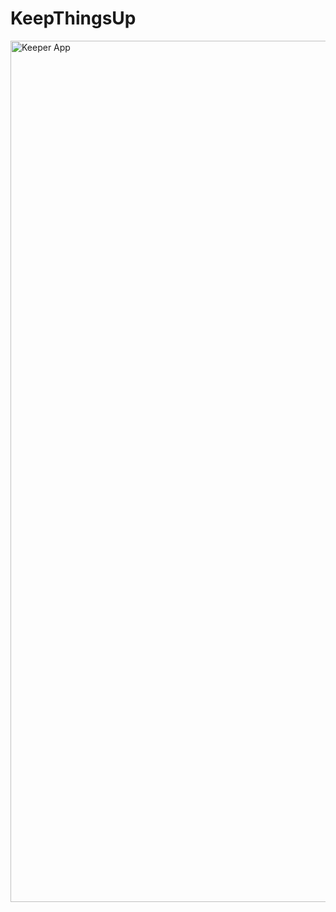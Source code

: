 # KeepThingsUp

<img width="1378" alt="Keeper App" src="https://user-images.githubusercontent.com/47675791/180940139-6fbe5216-6c55-4d13-a84d-02d4317b3acd.png">
